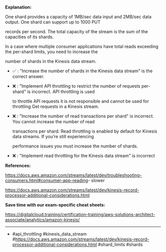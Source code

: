 **Explanation:**

One shard provides a capacity of 1MB/sec data input and 2MB/sec data output. One shard can support up to 1000 PUT

records per second. The total capacity of the stream is the sum of the capacities of its shards.

In a case where multiple consumer applications have total reads exceeding the per-shard limits, you need to increase the

number of shards in the Kinesis data stream.

- ✅ :  "Increase the number of shards in the Kinesis data stream" is the correct answer.

- ❌ :  "Implement API throttling to restrict the number of requests per-shard" is incorrect. API throttling is used

  to throttle API requests it is not responsible and cannot be used for throttling Get requests in a Kinesis stream.

- ❌ :  "Increase the number of read transactions per shard" is incorrect. You cannot increase the number of read

  transactions per shard. Read throttling is enabled by default for Kinesis data streams. If you’re still experiencing

  performance issues you must increase the number of shards.

- ❌ :  "Implement read throttling for the Kinesis data stream" is incorrect

**References:**

<https://docs.aws.amazon.com/streams/latest/dev/troubleshooting-consumers.html#consumer-app-reading>- slower

<https://docs.aws.amazon.com/streams/latest/dev/kinesis-record-processor-additional-considerations.html>

**Save time with our exam-specific cheat sheets:**

<https://digitalcloud.training/certification-training/aws-solutions-architect-associate/analytics/amazon-kinesis/>

----

- #api_throttling #kinesis_data_stream #<https://docs.aws.amazon.com/streams/latest/dev/kinesis-record-processor-additional-considerations.html> #shard_limits #shards
